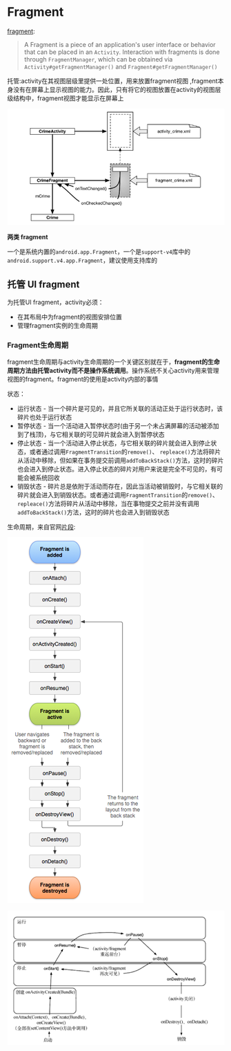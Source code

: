 # Fragment

[fragment](https://developer.android.com/reference/android/app/Fragment):

> A Fragment is a piece of an application's user interface or behavior that can be placed in an `Activity`. Interaction with fragments is done through `FragmentManager`, which can be obtained via `Activity#getFragmentManager()` and `Fragment#getFragmentManager()`

托管:activity在其视图层级里提供一处位置，用来放置fragment视图 ,fragment本身没有在屏幕上显示视图的能力。因此，只有将它的视图放置在activity的视图层级结构中，fragment视图才能显示在屏幕上 

![019](https://github.com/winfredzen/Android-Basic/raw/master/images/019.png)

**两类 fragment** 

一个是系统内置的`android.app.Fragment`，一个是`support-v4`库中的`android.support.v4.app.Fragment`，建议使用支持库的

## 托管 UI fragment

为托管UI fragment，activity必须：

+ 在其布局中为fragment的视图安排位置 
+ 管理fragment实例的生命周期 

### Fragment生命周期

fragment生命周期与activity生命周期的一个关键区别就在于，**fragment的生命周期方法由托管activity而不是操作系统调用**。操作系统不关心activity用来管理视图的fragment。fragment的使用是activity内部的事情 

状态：

+ 运行状态 - 当一个碎片是可见的，并且它所关联的活动正处于运行状态时，该碎片也处于运行状态
+ 暂停状态 - 当一个活动进入暂停状态时(由于另一个未占满屏幕的活动被添加到了栈顶)，与它相关联的可见碎片就会进入到暂停状态
+ 停止状态 - 当一个活动进入停止状态，与它相关联的碎片就会进入到停止状态，或者通过调用`FragmentTransition`的`remove()`、 `repleace()`方法将碎片从活动中移除，但如果在事务提交前调用`addToBackStack()`方法，这时的碎片也会进入到停止状态。进入停止状态的碎片对用户来说是完全不可见的，有可能会被系统回收
+ 销毁状态 - 碎片总是依附于活动而存在，因此当活动被销毁时，与它相关联的碎片就会进入到销毁状态。或者通过调用`FragmentTransition`的`remove()`、 `repleace()`方法将碎片从活动中移除，当在事物提交之前并没有调用`addToBackStack()`方法，这时的碎片也会进入到销毁状态

生命周期，来自官网[片段](https://developer.android.com/guide/components/fragments):

![022](https://github.com/winfredzen/Android-Basic/raw/master/images/022.png)

![023](https://github.com/winfredzen/Android-Basic/raw/master/images/023.png)

